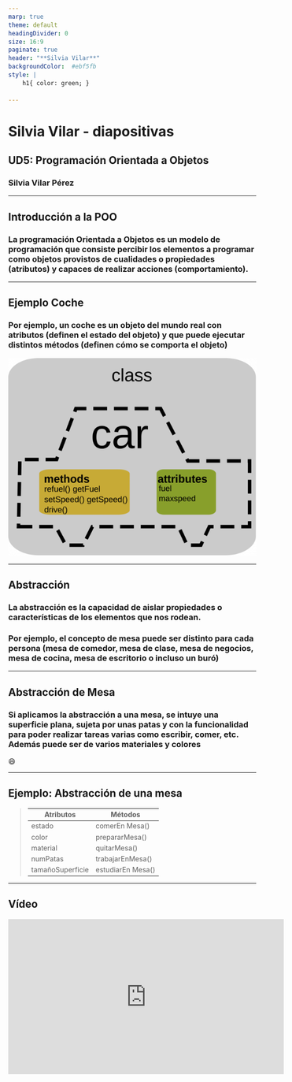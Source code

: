 ```yaml
---
marp: true
theme: default
headingDivider: 0
size: 16:9
paginate: true
header: "**Silvia Vilar**"
backgroundColor:  #ebf5fb
style: | 
    h1{ color: green; }

---
```

# Silvia Vilar - diapositivas
## UD5: Programación Orientada a Objetos
### Silvia Vilar Pérez  

---
## Introducción a la POO 

### La programación Orientada a Objetos es un modelo de programación que consiste percibir los elementos a programar como objetos provistos de cualidades o propiedades (atributos) y capaces de realizar acciones (comportamiento).

---
## Ejemplo Coche

### Por ejemplo, un coche es un objeto del mundo real con atributos (definen el estado del objeto) y que puede ejecutar distintos métodos (definen cómo se comporta el objeto)

![bg left:55%](./imgs/CocheIntroPOO.png)

---
## Abstracción

### La abstracción es la capacidad de aislar propiedades o características de los elementos que nos rodean.

### Por ejemplo, el concepto de mesa puede ser distinto para cada persona (mesa de comedor, mesa de clase, mesa de negocios, mesa de cocina, mesa de escritorio o incluso un buró)

---
## Abstracción de Mesa

### Si aplicamos la abstracción a una mesa, se intuye una superficie plana, sujeta por unas patas y con la funcionalidad para poder realizar tareas varias como escribir, comer, etc. Además puede ser de varios materiales y colores

:smile:

---
## Ejemplo: Abstracción de una mesa
>
> | Atributos | Métodos |
> |-------------|-------------|
> | estado    | comerEn Mesa()     |
> | color     | prepararMesa()    |
> | material     | quitarMesa()    |
> | numPatas     | trabajarEnMesa()    |
> | tamañoSuperficie     | estudiarEn Mesa()    |

---
## Vídeo

<iframe width="560" height="315"
src="https://www.youtube.com/embed/H1v-bCyeIR4"
title="YouTube video player" frameborder="0"
allow="accelerometer; autoplay; clipboard-write; encrypted-media; gyroscope; picture-in-picture"
allowfullscreen>
</iframe>


